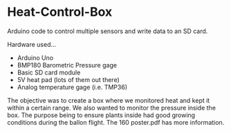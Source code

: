 # Heat-Control-Box
Arduino code to control multiple sensors and write data to an SD card.

Hardware used...
  - Arduino Uno
  - BMP180 Barometric Pressure gage
  - Basic SD card module
  - 5V heat pad (lots of them out there)
  - Analog temperature gage (i.e. TMP36)

The objective was to create a box where we monitored heat and kept it within a certain range.
We also wanted to monitor the pressure inside the box. 
The purpose being to ensure plants inside had good growing conditions during the ballon flight.
The 160 poster.pdf has more information.
